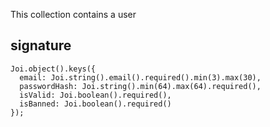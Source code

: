 This collection contains a user

## signature
```
Joi.object().keys({
  email: Joi.string().email().required().min(3).max(30),
  passwordHash: Joi.string().min(64).max(64).required(),
  isValid: Joi.boolean().required(),
  isBanned: Joi.boolean().required()
});
```